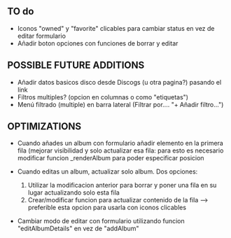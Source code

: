 ## TO do
- Iconos "owned" y "favorite" clicables para cambiar status en vez de editar formulario
- Añadir boton opciones con funciones de borrar y editar

## POSSIBLE FUTURE ADDITIONS
- Añadir datos basicos disco desde Discogs (u otra pagina?) pasando el link
- Filtros multiples? (opcion en columnas o como "etiquetas")
- Menú filtrado (multiple) en barra lateral (Filtrar por.... "+ Añadir filtro...")

## OPTIMIZATIONS
- Cuando añades un album con formulario añadir elemento en la primera fila (mejorar visibilidad y solo actualizar esa fila: para esto es necesario modificar funcion _renderAlbum para
poder especificar posicion

- Cuando editas un album, actualizar solo album. Dos opciones:
	1. Utilizar la modificacion anterior para borrar y poner una fila en su lugar actualizando solo esta fila
	2. Crear/modificar funcion para actualizar contenido de la fila --> preferible esta opcion para usarla con iconos clicables

- Cambiar modo de editar con formulario utilizando funcion "editAlbumDetails" en vez de "addAlbum"